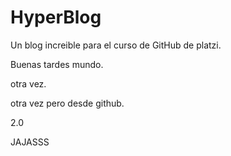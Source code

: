 # HyperBlog
Un blog increible para el curso de GitHub de platzi.

Buenas tardes mundo.

otra vez.

otra vez pero desde github.

2.0

JAJASSS